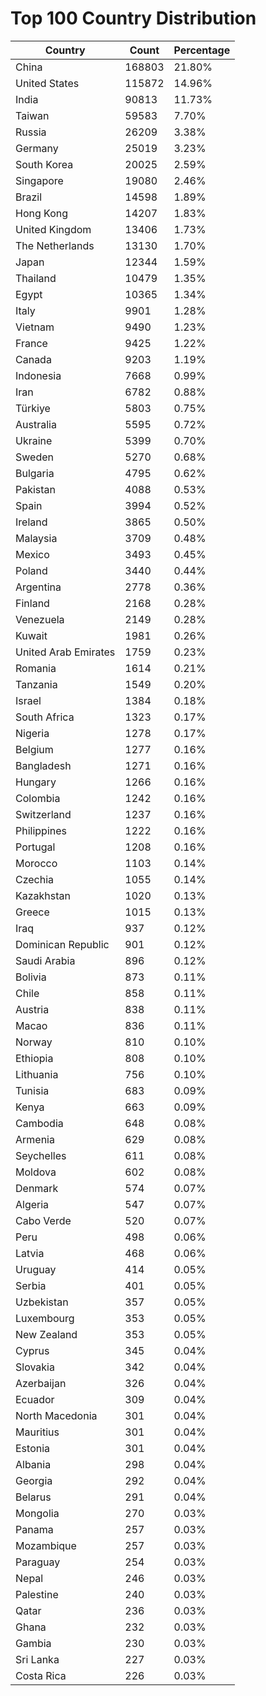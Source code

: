 # Top 100 Country Distribution
| Country | Count | Percentage |
|----|----|----|
| China | 168803 | 21.80% |
| United States | 115872 | 14.96% |
| India | 90813 | 11.73% |
| Taiwan | 59583 | 7.70% |
| Russia | 26209 | 3.38% |
| Germany | 25019 | 3.23% |
| South Korea | 20025 | 2.59% |
| Singapore | 19080 | 2.46% |
| Brazil | 14598 | 1.89% |
| Hong Kong | 14207 | 1.83% |
| United Kingdom | 13406 | 1.73% |
| The Netherlands | 13130 | 1.70% |
| Japan | 12344 | 1.59% |
| Thailand | 10479 | 1.35% |
| Egypt | 10365 | 1.34% |
| Italy | 9901 | 1.28% |
| Vietnam | 9490 | 1.23% |
| France | 9425 | 1.22% |
| Canada | 9203 | 1.19% |
| Indonesia | 7668 | 0.99% |
| Iran | 6782 | 0.88% |
| Türkiye | 5803 | 0.75% |
| Australia | 5595 | 0.72% |
| Ukraine | 5399 | 0.70% |
| Sweden | 5270 | 0.68% |
| Bulgaria | 4795 | 0.62% |
| Pakistan | 4088 | 0.53% |
| Spain | 3994 | 0.52% |
| Ireland | 3865 | 0.50% |
| Malaysia | 3709 | 0.48% |
| Mexico | 3493 | 0.45% |
| Poland | 3440 | 0.44% |
| Argentina | 2778 | 0.36% |
| Finland | 2168 | 0.28% |
| Venezuela | 2149 | 0.28% |
| Kuwait | 1981 | 0.26% |
| United Arab Emirates | 1759 | 0.23% |
| Romania | 1614 | 0.21% |
| Tanzania | 1549 | 0.20% |
| Israel | 1384 | 0.18% |
| South Africa | 1323 | 0.17% |
| Nigeria | 1278 | 0.17% |
| Belgium | 1277 | 0.16% |
| Bangladesh | 1271 | 0.16% |
| Hungary | 1266 | 0.16% |
| Colombia | 1242 | 0.16% |
| Switzerland | 1237 | 0.16% |
| Philippines | 1222 | 0.16% |
| Portugal | 1208 | 0.16% |
| Morocco | 1103 | 0.14% |
| Czechia | 1055 | 0.14% |
| Kazakhstan | 1020 | 0.13% |
| Greece | 1015 | 0.13% |
| Iraq | 937 | 0.12% |
| Dominican Republic | 901 | 0.12% |
| Saudi Arabia | 896 | 0.12% |
| Bolivia | 873 | 0.11% |
| Chile | 858 | 0.11% |
| Austria | 838 | 0.11% |
| Macao | 836 | 0.11% |
| Norway | 810 | 0.10% |
| Ethiopia | 808 | 0.10% |
| Lithuania | 756 | 0.10% |
| Tunisia | 683 | 0.09% |
| Kenya | 663 | 0.09% |
| Cambodia | 648 | 0.08% |
| Armenia | 629 | 0.08% |
| Seychelles | 611 | 0.08% |
| Moldova | 602 | 0.08% |
| Denmark | 574 | 0.07% |
| Algeria | 547 | 0.07% |
| Cabo Verde | 520 | 0.07% |
| Peru | 498 | 0.06% |
| Latvia | 468 | 0.06% |
| Uruguay | 414 | 0.05% |
| Serbia | 401 | 0.05% |
| Uzbekistan | 357 | 0.05% |
| Luxembourg | 353 | 0.05% |
| New Zealand | 353 | 0.05% |
| Cyprus | 345 | 0.04% |
| Slovakia | 342 | 0.04% |
| Azerbaijan | 326 | 0.04% |
| Ecuador | 309 | 0.04% |
| North Macedonia | 301 | 0.04% |
| Mauritius | 301 | 0.04% |
| Estonia | 301 | 0.04% |
| Albania | 298 | 0.04% |
| Georgia | 292 | 0.04% |
| Belarus | 291 | 0.04% |
| Mongolia | 270 | 0.03% |
| Panama | 257 | 0.03% |
| Mozambique | 257 | 0.03% |
| Paraguay | 254 | 0.03% |
| Nepal | 246 | 0.03% |
| Palestine | 240 | 0.03% |
| Qatar | 236 | 0.03% |
| Ghana | 232 | 0.03% |
| Gambia | 230 | 0.03% |
| Sri Lanka | 227 | 0.03% |
| Costa Rica | 226 | 0.03% |
